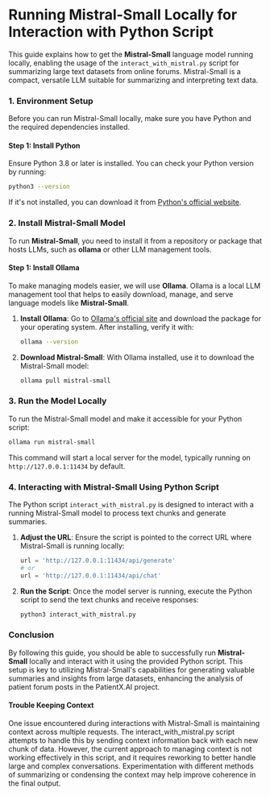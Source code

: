 # Running Mistral-Small Locally for Interaction with Python Script

This guide explains how to get the **Mistral-Small** language model running locally, enabling the usage of the `interact_with_mistral.py` script for summarizing large text datasets from online forums. Mistral-Small is a compact, versatile LLM suitable for summarizing and interpreting text data.

### 1. Environment Setup
Before you can run Mistral-Small locally, make sure you have Python and the required dependencies installed.

#### Step 1: Install Python
Ensure Python 3.8 or later is installed. You can check your Python version by running:

```bash
python3 --version
```
If it's not installed, you can download it from [Python's official website](https://www.python.org/downloads/).

### 2. Install Mistral-Small Model
To run **Mistral-Small**, you need to install it from a repository or package that hosts LLMs, such as **ollama** or other LLM management tools.

#### Step 1: Install Ollama
To make managing models easier, we will use **Ollama**. Ollama is a local LLM management tool that helps to easily download, manage, and serve language models like **Mistral-Small**.

1. **Install Ollama**: Go to [Ollama's official site](https://ollama.com/) and download the package for your operating system. After installing, verify it with:

   ```bash
   ollama --version
   ```

2. **Download Mistral-Small**: With Ollama installed, use it to download the Mistral-Small model:

   ```bash
   ollama pull mistral-small
   ```

### 3. Run the Model Locally
To run the Mistral-Small model and make it accessible for your Python script:

```bash
ollama run mistral-small
```
This command will start a local server for the model, typically running on `http://127.0.0.1:11434` by default.

### 4. Interacting with Mistral-Small Using Python Script
The Python script `interact_with_mistral.py` is designed to interact with a running Mistral-Small model to process text chunks and generate summaries.

1. **Adjust the URL**: Ensure the script is pointed to the correct URL where Mistral-Small is running locally:

   ```python
   url = 'http://127.0.0.1:11434/api/generate'
   # or
   url = 'http://127.0.0.1:11434/api/chat'
   ```

2. **Run the Script**: Once the model server is running, execute the Python script to send the text chunks and receive responses:

   ```bash
   python3 interact_with_mistral.py
   ```

### Conclusion
By following this guide, you should be able to successfully run **Mistral-Small** locally and interact with it using the provided Python script. This setup is key to utilizing Mistral-Small's capabilities for generating valuable summaries and insights from large datasets, enhancing the analysis of patient forum posts in the PatientX.AI project.


#### Trouble Keeping Context

One issue encountered during interactions with Mistral-Small is maintaining context across multiple requests. The interact_with_mistral.py script attempts to handle this by sending context information back with each new chunk of data. However, the current approach to managing context is not working effectively in this script, and it requires reworking to better handle large and complex conversations. Experimentation with different methods of summarizing or condensing the context may help improve coherence in the final output.